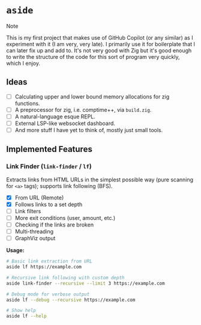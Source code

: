 # `aside`

> [!NOTE]
> This is my first project that makes use of GitHub Copilot (or any similar) as
> I experiment with it (I am very, very late). I primarily use it for 
> boilerplate that I can later fix up and add to. It's not very good with Zig 
> but it's good enough to write the structure of the code for this sort of 
> program very quickly, which I enjoy.

## Ideas

- [ ] Calculating upper and lower bound memory allocations for zig functions.
- [ ] A preprocessor for zig, i.e. comptime++, via `build.zig`.
- [ ] A natural-language esque REPL.
- [ ] External LSP-like websocket dashboard.
- [ ] And more stuff I have yet to think of, mostly just small tools.

## Implemented Features

### Link Finder (`link-finder` / `lf`)

Extracts links from HTML URLs in the simplest possible way (pure scanning for 
`<a>` tags); supports link following (BFS).

- [x] From URL (Remote)
- [x] Follows links to a set depth
- [ ] Link filters
- [ ] More exit conditions (user, amount, etc.)
- [ ] Checking if the links are broken
- [ ] Multi-threading
- [ ] GraphViz output

**Usage:**
```bash
# Basic link extraction from URL
aside lf https://example.com

# Recursive link following with custom depth
aside link-finder --recursive --limit 3 https://example.com

# Debug mode for verbose output
aside lf --debug --recursive https://example.com

# Show help
aside lf --help
```